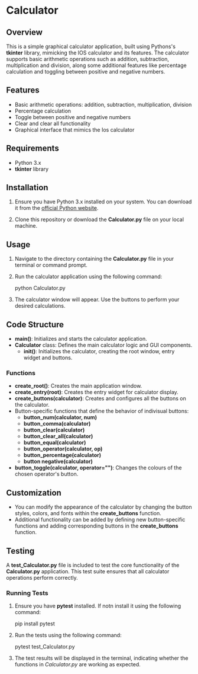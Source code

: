 # Calculator

## Overview

This is a simple graphical calculator application, built using Pythons's **tkinter** library, mimicking the IOS calculator and its features. The calculator supports basic arithmetic operations such as addition, subtraction, multiplication and division, along some additional features like percentage calculation and toggling between positive and negative numbers.

## Features

- Basic arithmetic operations: addition, subtraction, multiplication, division
- Percentage calculation
- Toggle between positive and negative numbers
- Clear and clear all functionality
- Graphical interface that mimics the Ios calculator

## Requirements

- Python 3.x
- **tkinter** library

## Installation

1. Ensure you have Python 3.x installed on your system. You can download it from the [official Python website](https://www.python.org/).

2. Clone this repository or download the **Calculator.py** file on your local machine.

## Usage

1. Navigate to the directory containing the **Calculator.py** file in your terminal or command prompt.

2. Run the calculator application using the following command:

    python Calculator.py

3. The calculator window will appear. Use the buttons to perform your desired calculations.

## Code Structure

- **main()**: Initializes and starts the calculator application.
- **Calculator** class: Defines the main calculator logic and GUI components.
    - **__init__()**: Initializes the calculator, creating the root window, entry widget and buttons.

### Functions

- **create_root()**: Creates the main application window.
- **create_entry(root)**: Creates the entry widget for calculator display.
- **create_buttons(calculator)**: Creates and configures all the buttons on the calculator.
- Button-specific functions that define the behavior of indivisual buttons:
    - **button_num(calculator, num)**
    - **button_comma(calculator)**
    - **button_clear(calculator)**
    - **button_clear_all(calculator)**
    - **button_equal(calculator)**
    - **button_operator(calculator, op)**
    - **button_percentage(calculator)**
    - **button negative(calculator)**
- **button_toggle(calculator, operator="")**: Changes the colours of the chosen operator's button.

## Customization

- You can modify the appearance of the calculator by changing the button styles, colors, and fonts within the **create_buttons** function.
- Additional functionality can be added by defining new button-specific functions and adding corresponding buttons in the **create_buttons** function.

## Testing

A **test_Calculator.py** file is included to test the core functionality of the **Calculator.py** application. This test suite ensures that all calculator operations perform correctly.

### Running Tests 

1. Ensure you have **pytest** installed. If notn install it using the following command:

    pip install pytest

2. Run the tests using the following command:

    pytest test_Calculator.py

3. The test results will be displayed in the terminal, indicating whether the functions in *Calculator.py* are working as expected.

